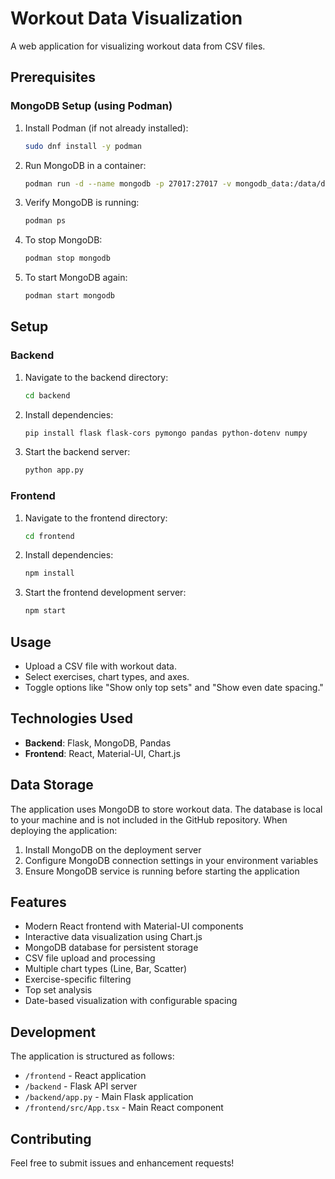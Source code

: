 # Workout Data Visualization

A web application for visualizing workout data from CSV files.

## Prerequisites

### MongoDB Setup (using Podman)

1. Install Podman (if not already installed):
   ```bash
   sudo dnf install -y podman
   ```

2. Run MongoDB in a container:
   ```bash
   podman run -d --name mongodb -p 27017:27017 -v mongodb_data:/data/db mongo:latest
   ```

3. Verify MongoDB is running:
   ```bash
   podman ps
   ```

4. To stop MongoDB:
   ```bash
   podman stop mongodb
   ```

5. To start MongoDB again:
   ```bash
   podman start mongodb
   ```

## Setup

### Backend

1. Navigate to the backend directory:
   ```bash
   cd backend
   ```

2. Install dependencies:
   ```bash
   pip install flask flask-cors pymongo pandas python-dotenv numpy
   ```

3. Start the backend server:
   ```bash
   python app.py
   ```

### Frontend

1. Navigate to the frontend directory:
   ```bash
   cd frontend
   ```

2. Install dependencies:
   ```bash
   npm install
   ```

3. Start the frontend development server:
   ```bash
   npm start
   ```

## Usage

- Upload a CSV file with workout data.
- Select exercises, chart types, and axes.
- Toggle options like "Show only top sets" and "Show even date spacing."

## Technologies Used

- **Backend**: Flask, MongoDB, Pandas
- **Frontend**: React, Material-UI, Chart.js

## Data Storage

The application uses MongoDB to store workout data. The database is local to your machine and is not included in the GitHub repository. When deploying the application:

1. Install MongoDB on the deployment server
2. Configure MongoDB connection settings in your environment variables
3. Ensure MongoDB service is running before starting the application

## Features

- Modern React frontend with Material-UI components
- Interactive data visualization using Chart.js
- MongoDB database for persistent storage
- CSV file upload and processing
- Multiple chart types (Line, Bar, Scatter)
- Exercise-specific filtering
- Top set analysis
- Date-based visualization with configurable spacing

## Development

The application is structured as follows:
- `/frontend` - React application
- `/backend` - Flask API server
- `/backend/app.py` - Main Flask application
- `/frontend/src/App.tsx` - Main React component

## Contributing

Feel free to submit issues and enhancement requests!
